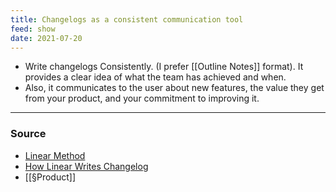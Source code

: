 ```yaml
---
title: Changelogs as a consistent communication tool
feed: show
date: 2021-07-20
---
```


- Write changelogs Consistently. (I prefer [[Outline Notes]] format). It provides a clear idea of what the team has achieved and when. 
- Also, it communicates to the user about new features, the value they get from your product, and your commitment to improving it. 

--- 
### Source 
- [Linear Method](https://linear.app/method)
- [How Linear Writes Changelog](https://medium.com/linear-app/startups-write-changelogs-c6a1d2ff4820) 
- [[§Product]]